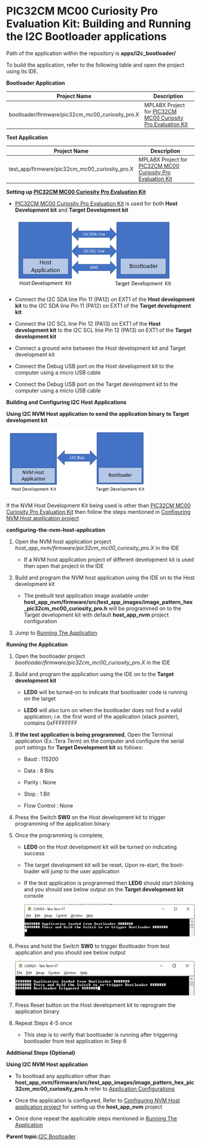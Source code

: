 # PIC32CM MC00 Curiosity Pro Evaluation Kit: Building and Running the I2C Bootloader applications

Path of the application within the repository is **apps/i2c\_bootloader/**

To build the application, refer to the following table and open the project using its IDE.

**Bootloader Application**

|Project Name|Description|
|------------|-----------|
|bootloader/firmware/pic32cm\_mc00\_curiosity\_pro.X|MPLABX Project for [PIC32CM MC00 Curiosity Pro Evaluation Kit](https://www.microchip.com/developmenttools/ProductDetails/EV15N46A)|

**Test Application**

|Project Name|Description|
|------------|-----------|
|test\_app/firmware/pic32cm\_mc00\_curiosity\_pro.X|MPLABX Project for [PIC32CM MC00 Curiosity Pro Evaluation Kit](https://www.microchip.com/developmenttools/ProductDetails/EV15N46A)|

**Setting up [PIC32CM MC00 Curiosity Pro Evaluation Kit](https://www.microchip.com/developmenttools/ProductDetails/EV15N46A)**

-   [PIC32CM MC00 Curiosity Pro Evaluation Kit](https://www.microchip.com/developmenttools/ProductDetails/EV15N46A) is used for both **Host Development kit** and **Target Development kit**

    ![i2c_bootloader_host_target_connection](GUID-F8F581BB-09A3-46F9-AFF4-062DD2811E65-low.png)

-   Connect the I2C SDA line Pin 11 \(PA12\) on EXT1 of the **Host development kit** to the I2C SDA line Pin 11 \(PA12\) on EXT1 of the **Target development kit**

-   Connect the I2C SCL line Pin 12 \(PA13\) on EXT1 of the **Host development kit** to the I2C SCL line Pin 12 \(PA13\) on EXT1 of the **Target development kit**

-   Connect a ground wire between the Host development kit and Target development kit

-   Connect the Debug USB port on the Host development kit to the computer using a micro USB cable

-   Connect the Debug USB port on the Target development kit to the computer using a micro USB cable


**Building and Configuring I2C Host Applications**

**Using I2C NVM Host application to send the application binary to Target development kit**

![i2c_bootloader_host_app_nvm_setup](GUID-9B48E66A-435C-4B28-969E-E8559987721C-low.png)

If the NVM Host Development Kit being used is other than [PIC32CM MC00 Curiosity Pro Evaluation Kit](https://www.microchip.com/developmenttools/ProductDetails/EV15N46A) then follow the steps mentioned in [Configuring NVM Host application project](GUID-E614E914-48BF-43EC-87B8-BAE0F81B83AE.md)

**configuring-the-nvm-host-application**

1.  Open the NVM host application project *host\_app\_nvm/firmware/pic32cm\_mc00\_curiosity\_pro.X* in the IDE

    -   If a NVM host application project of different development kit is used then open that project in the IDE

2.  Build and program the NVM host application using the IDE on to the Host development kit

    -   The prebuilt test application image available under **host\_app\_nvm/firmware/src/test\_app\_images/image\_pattern\_hex\_pic32cm\_mc00\_curiosity\_pro.h** will be programmed on to the Target development kit with default **host\_app\_nvm** project configuration

3.  Jump to [Running The Application](#running-the-application)


**Running the Application**

1.  Open the bootloader project *bootloader/firmware/pic32cm\_mc00\_curiosity\_pro.X* in the IDE

2.  Build and program the application using the IDE on to the **Target development kit**

    -   **LED0** will be turned-on to indicate that bootloader code is running on the target

    -   **LED0** will also turn on when the bootloader does not find a valid application; i.e. the first word of the application \(stack pointer\), contains 0xFFFFFFFF

3.  **If the test application is being programmed**, Open the Terminal application \(Ex.:Tera Term\) on the computer and configure the serial port settings for **Target Development kit** as follows:

    -   Baud : 115200

    -   Data : 8 Bits

    -   Parity : None

    -   Stop : 1 Bit

    -   Flow Control : None

4.  Press the Switch **SW0** on the Host development kit to trigger programming of the application binary

5.  Once the programming is complete,

    -   **LED0** on the Host development kit will be turned on indicating success

    -   The target development kit will be reset. Upon re-start, the boot-loader will jump to the user application

    -   If the test application is programmed then **LED0** should start blinking and you should see below output on the **Target development kit** console

        ![output](GUID-304634AD-F02D-4BFA-A530-C651923A9146-low.png)

6.  Press and hold the Switch **SW0** to trigger Bootloader from test application and you should see below output

    ![output](GUID-0DB8F538-D7FC-48CB-B30D-CB9F983C7047-low.png)

7.  Press Reset button on the Host development kit to reprogram the application binary

8.  Repeat Steps 4-5 once

    -   This step is to verify that bootloader is running after triggering bootloader from test application in Step 6


**Additional Steps \(Optional\)**

**Using I2C NVM Host application**

-   To bootload any application other than **host\_app\_nvm/firmware/src/test\_app\_images/image\_pattern\_hex\_pic32cm\_mc00\_curiosity\_pro.h** refer to [Application Configurations](GUID-DBC21340-BFFA-466C-9909-E696C180A54E.md)

-   Once the application is configured, Refer to [Configuring NVM Host application project](GUID-E614E914-48BF-43EC-87B8-BAE0F81B83AE.md) for setting up the **host\_app\_nvm** project

-   Once done repeat the applicable steps mentioned in [Running The Application](#running-the-application)


**Parent topic:**[I2C Bootloader](GUID-C4C2DFDC-C41B-4AB4-A500-170B6B69DF51.md)

